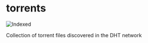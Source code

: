 torrents 
========
![Indexed](https://img.shields.io/badge/indexed-190014-blue)

Collection of torrent files discovered in the DHT network
